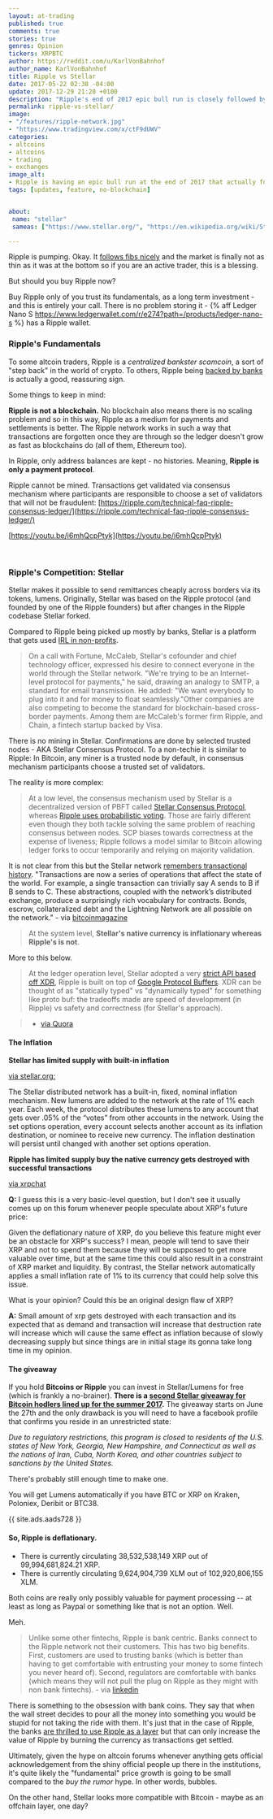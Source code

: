 ```yaml
---
layout: at-trading
published: true
comments: true
stories: true
genres: Opinion
tickers: XRPBTC
author: https://reddit.com/u/KarlVonBahnhof
author_name: KarlVonBahnhof
title: Ripple vs Stellar
date: 2017-05-22 02:38 -04:00
update: 2017-12-29 21:20 +0100
description: "Ripple's end of 2017 epic bull run is closely followed by Stellar price action. How do Ripple vs Stellar compare?"
permalink: ripple-vs-stellar/
image:
- "/features/ripple-network.jpg"
- "https://www.tradingview.com/x/ctF9dUWV"
categories:
- altcoins
- altcoins
- trading
- exchanges
image_alt:
- Ripple is having an epic bull run at the end of 2017 that actually follows fibs real licely. Check for updates at altcointrading.net/fibs/daily
tags: [updates, feature, no-blockchain]


about:
 name: "stellar"
 sameas: ["https://www.stellar.org/", "https://en.wikipedia.org/wiki/Stellar_(payment_network)", "https://twitter.com/stellarlumens"]

---
```


Ripple is pumping. Okay. It <a class="intern" href="/fibs/daily">follows fibs nicely</a> and the market is finally not as thin as it was at the bottom so if you are an active trader, this is a blessing.

But should you buy Ripple now?

Buy Ripple only of you trust its fundamentals, as a long term investment - and this is entirely your call. There is no problem storing it - {% aff Ledger Nano S https://www.ledgerwallet.com/r/e274?path=/products/ledger-nano-s %} has a Ripple wallet.

### Ripple's Fundamentals

To some altcoin traders, Ripple is a *centralized bankster scamcoin*, a sort of "step back" in the world of crypto. To others, Ripple being [backed by banks](https://dealbook.nytimes.com/2013/11/11/the-rush-to-coin-virtual-money-with-real-value/?_php=true&_type=blogs&_r=1) is actually a good, reassuring sign.

Some things to keep in mind:

**Ripple is not a blockchain.** No blockchain also means there is no scaling problem and so in this way, Ripple as a medium for payments and settlements is better. The Ripple network works in such a way that transactions are forgotten once they are through so the ledger doesn't grow as fast as blockchains do (all of them, Ethereum too).

In Ripple, only address balances are kept - no histories. Meaning, **Ripple is only a payment protocol**.

Ripple cannot be mined. Transactions get validated via consensus mechanism where participants are responsible to choose a set of validators that will not be fraudulent: [https://ripple.com/technical-faq-ripple-consensus-ledger/](https://ripple.com/technical-faq-ripple-consensus-ledger/)


[https://youtu.be/i6mhQcpPtyk](https://youtu.be/i6mhQcpPtyk)

<amp-youtube data-videoid="i6mhQcpPtyk" layout="responsive" width="700" height="360"></amp-youtube>

&nbsp;

### Ripple's Competition: Stellar

Stellar makes it possible to send remittances cheaply across borders via its tokens, lumens. Originally, Stellar was based on the Ripple protocol (and founded by one of the Ripple founders) but after changes in the Ripple codebase Stellar forked.

Compared to Ripple being picked up mostly by banks, Stellar is a platform that gets used [IRL in non-profits](http://fortune.com/2016/12/06/fintech-stellar-blockchain-stripe-remittances/).

> On a call with Fortune, McCaleb, Stellar's cofounder and chief technology officer, expressed his desire to connect everyone in the world through the Stellar network. "We're trying to be an Internet-level protocol for payments," he said, drawing an analogy to SMTP, a standard for email transmission.
He added: "We want everybody to plug into it and for money to float seamlessly."Other companies are also competing to become the standard for blockchain-based cross-border payments. Among them are McCaleb's former firm Ripple, and Chain, a fintech startup backed by Visa.

There is no mining in Stellar. Confirmations are done by selected trusted nodes - AKA Stellar Consensus Protocol. To a non-techie it is similar to Ripple: In Bitcoin, any miner is a trusted node by default, in consensus mechanism participants choose a trusted set of validators.

The reality is more complex:

> At a low level, the consensus mechanism used by Stellar is a decentralized version of PBFT called [Stellar Consensus Protocol](https://www.stellar.org/papers/stellar-consensus-protocol.pdf), whereas [Ripple uses probabilistic voting](https://ripple.com/dev-blog/consensus-whitepaper-released/). Those are fairly different even though they both tackle solving the same problem of reaching consensus between nodes. SCP biases towards correctness at the expense of liveness; Ripple follows a model similar to Bitcoin allowing ledger forks to occur temporarily and relying on majority validation.

It is not clear from this but the Stellar network [remembers transactional history](https://www.stellar.org/developers/guides/concepts/ledger.html). "Transactions are now a series of operations that affect the state of the world. For example, a single transaction can trivially say A sends to B if B sends to C. These abstractions, coupled with the network’s distributed exchange, produce a surprisingly rich vocabulary for contracts. Bonds, escrow, collateralized debt and the Lightning Network are all possible on the network." - via [bitcoinmagazine](https://bitcoinmagazine.com/articles/stellar-s-jed-mccaleb-what-s-new-on-the-upgraded-stellar-network-1452109082/)

> At the system level, **Stellar's native currency is inflationary whereas Ripple's is not**.

More to this below.

> At the ledger operation level, Stellar adopted a very [strict API based off XDR](http://www.faqs.org/rfcs/rfc1832.html), Ripple is built on top of [Google Protocol Buffers](https://developers.google.com/protocol-buffers/). XDR can be thought of as "statically typed" vs "dynamically typed" for something like proto buf: the tradeoffs made are speed of development (in Ripple) vs safety and correctness (for Stellar's approach).

> - [via Quora](https://www.quora.com/What-is-the-main-difference-between-Stellar-and-Ripple-protocols)

#### The Inflation

**Stellar has limited supply with built-in inflation**

[via stellar.org:](https://www.stellar.org/developers/guides/concepts/inflation.html)

The Stellar distributed network has a built-in, fixed, nominal inflation mechanism. New lumens are added to the network at the rate of 1% each year. Each week, the protocol distributes these lumens to any account that gets over .05% of the “votes” from other accounts in the network.
Using the set options operation, every account selects another account as its inflation destination, or nominee to receive new currency. The inflation destination will persist until changed with another set options operation.

**Ripple has limited supply buy the native currency gets destroyed with successful transactions**

[via xrpchat](https://www.xrpchat.com/topic/2207-xrps-deflationary-nature/)

**Q:** I guess this is a very basic-level question, but I don't see it usually comes up on this forum whenever people speculate about XRP's future price:

Given the deflationary nature of XRP, do you believe this feature might ever be an obstacle for XRP's success? I mean, people will tend to save their XRP and not to spend them because they will be supposed to get more valuable over time, but at the same time this could also result in a constraint of XRP market and liquidity. By contrast, the Stellar network automatically applies a small inflation rate of 1% to its currency that could help solve this issue.

What is your opinion? Could this be an original design flaw of XRP?

**A:** Small amount of xrp gets destroyed with each transaction and its expected that as demand and transaction will increase that destruction rate will increase which will cause the same effect as inflation because of slowly decreasing supply but since things are in initial stage its gonna take long time in my opinion.

#### The giveaway

If you hold **Bitcoins or Ripple** you can invest in Stellar/Lumens for free (which is frankly a no-brainer). **There is a [second Stellar giveaway for Bitcoin hodlers lined up for the summer 2017](https://www.stellar.org/blog/bitcoin-claim-lumens-2/).** The giveaway starts on June the 27th and the only drawback is you will need to have a facebook profile that confirms you reside in an unrestricted state:

*Due to regulatory restrictions, this program is closed to residents of the U.S. states of New York, Georgia, New Hampshire, and Connecticut as well as the nations of Iran, Cuba, North Korea, and other countries subject to sanctions by the United States.*

There's probably still enough time to make one.

You will get Lumens automatically if you have BTC or XRP on Kraken, Poloniex, Deribit or BTC38.

{{ site.ads.aads728 }}

#### So, Ripple is deflationary.

* There is currently circulating 38,532,538,149 XRP out of 99,994,681,824.21 XRP.
* There is currently circulating 9,624,904,739 XLM out of 102,920,806,155 XLM.

Both coins are really only possibly valuable for payment processing -- at least as long as Paypal or something like that is not an option. Well.

Meh.

> Unlike some other fintechs, Ripple is bank centric. Banks connect to the Ripple network not their customers. This has two big benefits. First, customers are used to trusting banks (which is better than having to get comfortable with entrusting your money to some fintech you never heard of). Second, regulators are comfortable with banks (which means they will not pull the plug on Ripple as they might with non bank fintechs). - via [linkedin](https://www.linkedin.com/pulse/ripple-vs-swift-payment-revolution-david-blair)


There is something to the obsession with bank coins. They say that when the wall street decides to pour all the money into something you would be stupid for not taking the ride with them. It's just that in the case of Ripple, the banks [are thrilled to use Ripple as a layer](https://www.linkedin.com/pulse/ripple-vs-swift-payment-revolution-david-blair) but that can only increase the value of Ripple by burning the currency as transactions get settled.

Ultimately, given the hype on altcoin forums whenever anything gets official acknowledgement from the shiny official people up there in the institutions, it's quite likely the "fundamental" price growth is going to be small compared to the *buy the rumor* hype. In other words, bubbles.

On the other hand, Stellar looks more compatible with Bitcoin - maybe as an offchain layer, one day?
